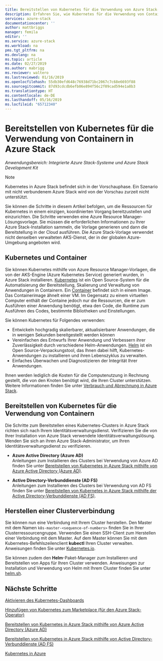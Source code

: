```yaml
---
title: Bereitstellen von Kubernetes für die Verwendung von Azure Stack-Containern | Microsoft-Dokumentation
description: Erfahren Sie, wie Kubernetes für die Verwendung von Containern in Azure Stack bereitgestellt wird.
services: azure-stack
documentationcenter: ''
author: mattbriggs
manager: femila
editor: ''
ms.service: azure-stack
ms.workload: na
pms.tgt_pltfrm: na
ms.devlang: na
ms.topic: article
ms.date: 02/27/2019
ms.author: mabrigg
ms.reviewer: waltero
ms.lastreviewed: 01/16/2019
ms.openlocfilehash: 55db30efd648c76938d71bc2067c7c68e6693f88
ms.sourcegitcommit: 87d93cdcdb6efb06e894f56c2f09cad594e1a8b3
ms.translationtype: HT
ms.contentlocale: de-DE
ms.lasthandoff: 05/16/2019
ms.locfileid: "65712340"
---
```

# <a name="deploy-kubernetes-to-use-containers-with-azure-stack"></a>Bereitstellen von Kubernetes für die Verwendung von Containern in Azure Stack

*Anwendungsbereich: Integrierte Azure Stack-Systeme und Azure Stack Development Kit*

> [!Note]  
> Kubernetes in Azure Stack befindet sich in der Vorschauphase. Ein Szenario mit nicht verbundenem Azure Stack wird von der Vorschau zurzeit nicht unterstützt.

Sie können die Schritte in diesem Artikel befolgen, um die Ressourcen für Kubernetes in einem einzigen, koordinierten Vorgang bereitzustellen und einzurichten. Die Schritte verwenden eine Azure Resource Manager-Lösungsvorlage. Sie müssen die erforderlichen Informationen zu Ihrer Azure Stack-Installation sammeln, die Vorlage generieren und dann die Bereitstellung in der Cloud ausführen. Die Azure Stack-Vorlage verwendet nicht denselben verwalteten AKS-Dienst, der in der globalen Azure-Umgebung angeboten wird.

## <a name="kubernetes-and-containers"></a>Kubernetes und Container

Sie können Kubernetes mithilfe von Azure Resource Manager-Vorlagen, die von der AKS-Engine (Azure Kubernetes Service) generiert wurden, in Azure Stack installieren. [Kubernetes](https://kubernetes.io) ist ein Open Source-System für die Automatisierung der Bereitstellung, Skalierung und Verwaltung von Anwendungen in Containern. Ein [Container](https://www.docker.com/what-container) befindet sich in einem Image. Das Containerimage ähnelt einer VM. Im Gegensatz zu einem virtuellen Computer enthält der Containe jedoch nur die Ressourcen, die er zum Ausführen einer Anwendung benötigt, etwa den Code, die Runtime zum Ausführen des Codes, bestimmte Bibliotheken und Einstellungen.

Sie können Kubernetes für Folgendes verwenden:

- Entwickeln hochgradig skalierbarer, aktualisierbarer Anwendungen, die in wenigen Sekunden bereitgestellt werden können 
- Vereinfachen des Entwurfs Ihrer Anwendung und Verbessern ihrer Zuverlässigkeit durch verschiedene Helm-Anwendungen. [Helm](https://github.com/kubernetes/helm) ist ein Open Source-Verpackungstool, das Ihnen dabei hilft, Kubernetes-Anwendungen zu installieren und ihren Lebenszyklus zu verwalten.
- Einfaches Überwachen und Diagnostizieren der Integrität Ihrer Anwendungen.

Ihnen werden lediglich die Kosten für die Computenutzung in Rechnung gestellt, die von den Knoten benötigt wird, die Ihren Cluster unterstützen. Weitere Informationen finden Sie unter [Verbrauch und Abrechnung in Azure Stack](../operator/azure-stack-billing-and-chargeback.md).

## <a name="deploy-kubernetes-to-use-containers"></a>Bereitstellen von Kubernetes für die Verwendung von Containern

Die Schritte zum Bereitstellen eines Kubernetes-Clusters in Azure Stack richten sich nach Ihrem Identitätsverwaltungsdienst. Verifizieren Sie die von Ihrer Installation von Azure Stack verwendete Identitätsverwaltungslösung. Wenden Sie sich an ihren Azure Stack-Administrator, um Ihren Identitätsverwaltungsdienst zu verifizieren.

- **Azure Active Directory (Azure AD)**  
Anleitungen zum Installieren des Clusters bei Verwendung von Azure AD finden Sie unter [Bereitstellen von Kubernetes in Azure Stack mithilfe von Azure Active Directory (Azure AD)](azure-stack-solution-template-kubernetes-azuread.md).

- **Active Directory-Verbunddienste (AD FS)**  
Anleitungen zum Installieren des Clusters bei Verwendung von AD FS finden Sie unter [Bereitstellen von Kubernetes in Azure Stack mithilfe der Active Directory-Verbunddienste (AD FS)](azure-stack-solution-template-kubernetes-adfs.md).

## <a name="connect-to-your-cluster"></a>Herstellen einer Clusterverbindung

Sie können nun eine Verbindung mit Ihrem Cluster herstellen. Den Master mit dem Namen `k8s-master-<sequence-of-numbers>` finden Sie in Ihrer Clusterressourcengruppe. Verwenden Sie einen SSH-Client zum Herstellen einer Verbindung mit dem Master. Auf dem Master können Sie mit dem Kubernetes-Befehlszeilenclient **kubectl** Ihren Cluster verwalten. Anweisungen finden Sie unter [Kubernetes.io](https://kubernetes.io/docs/reference/kubectl/overview).

Sie können zudem den **Helm**-Paket-Manager zum Installieren und Bereitstellen von Apps für Ihren Cluster verwenden. Anweisungen zur Installation und Verwendung von Helm mit Ihrem Cluster finden Sie unter [helm.sh](https://helm.sh/).

## <a name="next-steps"></a>Nächste Schritte

[Aktivieren des Kubernetes-Dashboards](azure-stack-solution-template-kubernetes-dashboard.md)

[Hinzufügen von Kubernetes zum Marketplace (für den Azure Stack-Operator)](../operator/azure-stack-solution-template-kubernetes-cluster-add.md)

[Bereitstellen von Kubernetes in Azure Stack mithilfe von Azure Active Directory (Azure AD)](azure-stack-solution-template-kubernetes-azuread.md)

[Bereitstellen von Kubernetes in Azure Stack mithilfe von Active Directory-Verbunddienste (AD FS)](azure-stack-solution-template-kubernetes-adfs.md)

[Kubernetes in Azure](https://docs.microsoft.com/azure/container-service/kubernetes/container-service-kubernetes-walkthrough)
